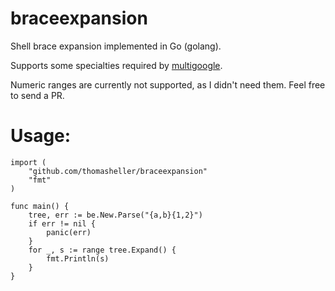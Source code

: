 # braceexpansion

Shell brace expansion implemented in Go (golang).

Supports some specialties required by
[multigoogle](https://github.com/thomasheller/multigoogle).

Numeric ranges are currently not supported, as I didn't need them.
Feel free to send a PR.

# Usage:

```
import (
	"github.com/thomasheller/braceexpansion"
	"fmt"
)

func main() {
	tree, err := be.New.Parse("{a,b}{1,2}")
	if err != nil {
		panic(err)
	}
	for _, s := range tree.Expand() {
		fmt.Println(s)
	}
}
```
